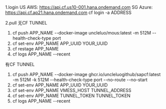 1.login 
US AWS: https://api.cf.us10-001.hana.ondemand.com
SG Azure: https://api.cf.ap21.hana.ondemand.com
cf login -a ADDRESS

2.pull
无CF TUNNEL
1. cf push APP_NAME --docker-image uncleluo/mous:latest -m 512M --health-check-type port
2. cf set-env APP_NAME APP_UUID YOUR_UUID
3. cf restage APP_NAME
4. cf logs APP_NAME --recent

有CF TUNNEL
1. cf push APP_NAME --docker-image ghcr.io/uncleluogithub/sapcf:latest -m 512M -k 512M --health-check-type port --no-route --no-start
2. cf set-env APP_NAME APP_UUID YOUR_UUID
3. cf set-env APP_NAME VMESS_HOST TUNNEL_ADDRESS
4. cf set-env APP_NAME TUNNEL_TOKEN TUNNEL_TOKEN
5. cf logs APP_NAME --recent
